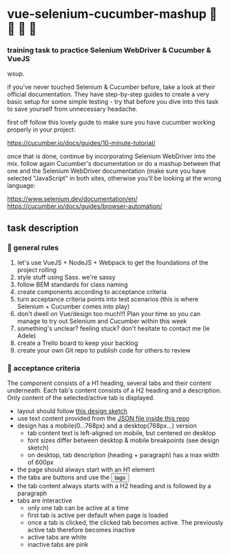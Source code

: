 # vue-selenium-cucumber-mashup :cucumber: :green_heart: :cucumber: :green_heart:
### training task to practice Selenium WebDriver & Cucumber & VueJS


wsup.

if you've never touched Selenium & Cucumber before, take a look at their official documentation. They have step-by-step guides to create a very basic setup for some simple testing - try that before you dive into this task to save yourself from unnecessary headache.

first off follow this lovely guide to make sure you have cucumber working properly in your project:

https://cucumber.io/docs/guides/10-minute-tutorial/

once that is done, continue by incorporating Selenium WebDriver into the mix. follow again Cucumber's documentation or do a mashup between that one and the Selenium WebDriver documentation (make sure you have selected "JavaScript" in both sites, otherwise you'll be looking at the wrong language:

https://www.selenium.dev/documentation/en/
https://cucumber.io/docs/guides/browser-automation/

## task description

### :cucumber: general rules

1. let's use VueJS + NodeJS + Webpack to get the foundations of the project rolling
2. style stuff using Sass. we're sassy
3. follow BEM standards for class naming
4. create components according to acceptance criteria
5. turn acceptance criteria points into test scenarios (this is where Selenium + Cucumber comes into play)
6. don't dwell on Vue/design too much!!! Plan your time so you can manage to try out Selenium and Cucumber within this week
7. something's unclear? feeling stuck? don't hesitate to contact me (le Adele)
8. create a Trello board to keep your backlog
9. create your own Git repo to publish code for others to review

### :cucumber: acceptance criteria

The component consists of a H1 heading, several tabs and their content underneath. Each tab's content consists of a H2 heading and a description. Only content of the selected/active tab is displayed.
* layout should follow [this design sketch](https://www.figma.com/file/fxm7inGGcxUFgv0sDAAKMI/Untitled?node-id=0%3A1)
* use text content provided from the [JSON file inside this repo](https://github.com/leleleadele/vue-selenium-cucumber-mashup/blob/main/content.json)
* design has a mobile(0...768px) and a desktop(768px...) version
  * tab content text is left-aligned on mobile, but centered on desktop
  * font sizes differ between desktop & mobile breakpoints (see design sketch)
  * on desktop, tab description (heading + paragraph) has a max width of 600px
* the page should always start with an H1 element
* the tabs are buttons and use the <button> tags
* the tab content always starts with a H2 heading and is followed by a paragraph
* tabs are interactive
  * only one tab can be active at a time
  * first tab is active per default when page is loaded
  * once a tab is clicked, the clicked tab becomes active. The previously active tab therefore becomes inactive
  * active tabs are white
  * inactive tabs are pink
